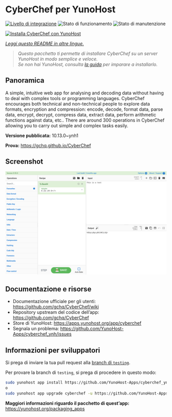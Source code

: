 <!--
N.B.: Questo README è stato automaticamente generato da <https://github.com/YunoHost/apps/tree/master/tools/readme_generator>
NON DEVE essere modificato manualmente.
-->

# CyberChef per YunoHost

[![Livello di integrazione](https://dash.yunohost.org/integration/cyberchef.svg)](https://dash.yunohost.org/appci/app/cyberchef) ![Stato di funzionamento](https://ci-apps.yunohost.org/ci/badges/cyberchef.status.svg) ![Stato di manutenzione](https://ci-apps.yunohost.org/ci/badges/cyberchef.maintain.svg)

[![Installa CyberChef con YunoHost](https://install-app.yunohost.org/install-with-yunohost.svg)](https://install-app.yunohost.org/?app=cyberchef)

*[Leggi questo README in altre lingue.](./ALL_README.md)*

> *Questo pacchetto ti permette di installare CyberChef su un server YunoHost in modo semplice e veloce.*  
> *Se non hai YunoHost, consulta [la guida](https://yunohost.org/install) per imparare a installarlo.*

## Panoramica

A simple, intuitive web app for analysing and decoding data without having to deal with complex tools or programming languages. CyberChef encourages both technical and non-technical people to explore data formats, encryption and compression: encode, decode, format data, parse data, encrypt, decrypt, compress data, extract data, perform arithmetic functions against data, etc.. There are around 300 operations in CyberChef allowing you to carry out simple and complex tasks easily.


**Versione pubblicata:** 10.13.0~ynh1

**Prova:** <https://gchq.github.io/CyberChef>

## Screenshot

![Screenshot di CyberChef](./doc/screenshots/cyberchef_ynh.png)

## Documentazione e risorse

- Documentazione ufficiale per gli utenti: <https://github.com/gchq/CyberChef/wiki>
- Repository upstream del codice dell’app: <https://github.com/gchq/CyberChef>
- Store di YunoHost: <https://apps.yunohost.org/app/cyberchef>
- Segnala un problema: <https://github.com/YunoHost-Apps/cyberchef_ynh/issues>

## Informazioni per sviluppatori

Si prega di inviare la tua pull request alla [branch di `testing`](https://github.com/YunoHost-Apps/cyberchef_ynh/tree/testing).

Per provare la branch di `testing`, si prega di procedere in questo modo:

```bash
sudo yunohost app install https://github.com/YunoHost-Apps/cyberchef_ynh/tree/testing --debug
o
sudo yunohost app upgrade cyberchef -u https://github.com/YunoHost-Apps/cyberchef_ynh/tree/testing --debug
```

**Maggiori informazioni riguardo il pacchetto di quest’app:** <https://yunohost.org/packaging_apps>
